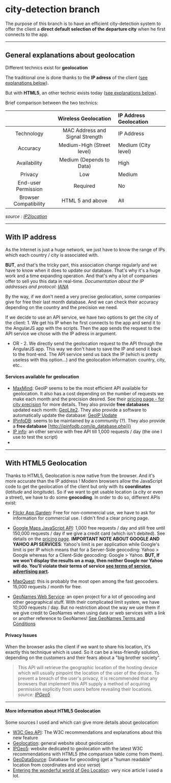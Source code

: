 # city-detection branch
The purpose of this branch is to have an efficient city-detection system to offer the client a **direct default selection of the departure city** when he first connects to the app.

---
## General explanations about geolocation
Different technics exist for **geolocation**

The traditional one is done thanks to the **IP adress** of the client ([see explanations below](#with-ip-address)).

But with **HTML5**, an other technic exists today ([see explanations below](#with-html5-geolocation)).

Brief comparison between the two technics:

| 						| Wireless Geolocation				| IP Address Geolocation	|
|:---------------------:|:---------------------------------:|:--------------------------|
| Technology			| MAC Address and Signal Strength	| IP Address				|
| Accuracy				| Medium-High (Street level)		| Medium (City level)		|
| Availability			| Medium (Depends to Data)			| High						|
| Privacy				| Low								| Medium					|
| End-user Permission	| Required							| No						|
| Browser Compatibility	| HTML 5 and above					| All						|

_source : [IP2location](http://www.ip2location.com/html5geolocationapi.aspx "Wireless Geolocation (HTML 5 Geolocation API) vs. IP Geolocation")_



---
## With IP address
As the Internet is just a huge network, we just have to know the range of IPs which each country / city is associated with.

**BUT**, and that's the tricky part, this association change regularly and we have to know when it does to update our database. That's why it's a huge work and a time expanding operation. And that's why a lot of companies offer to sell you this data in real-time.
_Documentation about the IP addresses and protocol: [IANA](http://www.iana.org/numbers "Number Resources")_

By the way, if we don't need a very precise geolocation, some companies give for free their last month database. And we can check their accuracy depending on the country and the precision we need.

If we decide to use an API service, we have two options to get the city of the client:
	1. We get his IP when he first connects to the app and send it to the AngularJS app with the scripts. Then the app sends the request to the API service we chose with the IP adress in argument.
- OR -
	2. We directly send the geolocation request to the API through the AngularJS app. This way we don't have to save the IP and send it back to the front-end. The API service send us back the IP (which is pretty useless with this option...) and the geolocation information: country, city, etc..

#### Services available for geolocation
+ [MaxMind](http://dev.maxmind.com/geoip/): GeoIP seems to be the most efficient API available for geolocation. It also has a cost depending on the number of requests we make each month and the precision desired. See their [pricing page - for city precision](https://www.maxmind.com/en/geoip2-precision-city-service) for more details.
  They also provide **free databases** updated each month: [GeoLite2](http://dev.maxmind.com/geoip/geoip2/geolite2/). They also provide a software to automatically update the database: [GeoIP Update](http://dev.maxmind.com/geoip/geoipupdate/)
+ [IPinfoDB](http://ipinfodb.com/index.php): seems to be maintained by a community (?).
	They also provide a **free database** [http://ipinfodb.com/ip_database.php]()
+ [IP info](http://ipinfo.io/): an other service with free API till 1,000 requests / day (the one I use to test the script)
+ 



---
## With HTML5 Geolocation
Thanks to HTML5, Geolocation is now native from the browser. And it's more accurate than the IP address ! Modern browsers allow the JavaScript code to get the geolocation of the client but only with its **coordinates** (_latitude_ and _longitude_). So if we want to get usable location (a city or even a street), we have to do some **geocoding**. In order to do so, different APIs exist:
+ [Flickr App Garden](https://www.flickr.com/services/api/explore/?method=flickr.places.findByLatLon): Free for non-commercial use, we have to ask for information for commercial use. I didn't find a clear pricing page.
+ [Google Maps JavaScript API](https://developers.google.com/maps/documentation/javascript/examples/geocoding-reverse?hl=fr): 1,000 free requests / day and still free until 150,000 requests / day if we give a credit card (which isn't debited). See details on the [pricing page](https://developers.google.com/maps/pricing-and-plans#details).
**IMPORTANT NOTE ABOUT GOOGLE AND YAHOO API SERVICES**:
Yahoo's limit is per application while Google's limit is per IP which means that for a Server-Side geocoding: Yahoo > Google whereas for a Client-Side geocoding: Google > Yahoo.
**BUT, If we won't display the results on a map, then neither Google nor Yahoo will do. You'll violate their terms of service [see terms of service, advertising part](https://developers.google.com/maps/terms#4-provision-of-the-service-by-google).**

+ [MapQuest](http://www.mapquestapi.com/geocoding/): this is probably the most open among the fast geocoders. 15,000 requests / month for free.
+ [GeoNames Web Service](http://www.geonames.org/export/web-services.html#findNearbyPlaceName): an open project for a lot of geocoding and other geographical stuff. With their complicated limit system, we have 10,000 requests / day. But no restriction about the way we use them if we give credit to GeoNames when using data or web services with a link or another reference to GeoNames! [See GeoNames Terms and Conditions](http://www.geonames.org/export/)

#### Privacy Issues
When the browser asks the client if we want to share his location, it's exactly this technique which is used. So it can be a less-friendly solution, depending on the customers and their fears about a "big brother society".

> This API will retrieve the geographic location of the hosting device which will usually pinpoint the location of the user of the device. To prevent a breach of the user's privacy, it is recommended that any browsers that implement this API supply a method of acquiring permission explicitly from users before revealing their locations.
_source: [IPGeo5](http://ipgeo5.com/)_



---
#### More information about HTML5 Geolocation
Some sources I used and which can give more details about geolocation:
+ [W3C Geo API](https://www.w3.org/TR/geolocation-API/): The W3C recommendations and explanations about this new feature
+ [Geolocation](http://www.geolocation.com/): general website about geolocation
+ [IPGeo5](http://ipgeo5.com/): website dedicated to geolocation with the latest W3C recommendations with HTML5 (the comparison table come from them).
+ [GeoDataSource](http://www.geodatasource.com/): Database for geocoding (get a "human readable" location from coordinates and _vice versa_)
+ [Entering the wonderful world of Geo Location](https://www.smashingmagazine.com/2010/03/entering-the-wonderful-world-of-geo-location/): very nice article I used a lot.